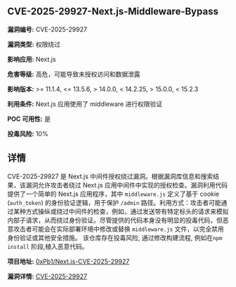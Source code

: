 ## CVE-2025-29927-Next.js-Middleware-Bypass

**漏洞编号:** CVE-2025-29927

**漏洞类型:** 权限绕过

**影响应用:** Next.js

**危害等级:** 高危，可能导致未授权访问和数据泄露

**影响版本:** >= 11.1.4, <= 13.5.6, > 14.0.0, < 14.2.25, > 15.0.0, < 15.2.3

**利用条件:** Next.js 应用使用了 middleware 进行权限验证

**POC 可用性:** 是

**投毒风险:** 10%

## 详情

CVE-2025-29927 是 Next.js 中间件授权绕过漏洞。根据漏洞库信息和搜索结果，该漏洞允许攻击者绕过 Next.js 应用中间件中实现的授权检查。漏洞利用代码提供了一个简单的 Next.js 应用程序，其中 `middleware.js` 定义了基于 cookie (`auth_token`) 的身份验证逻辑，用于保护 `/admin` 路径。利用方式：攻击者可能通过某种方式操纵或绕过中间件的检查，例如，通过发送带有特定标头的请求来模拟内部子请求，从而绕过身份验证。尽管提供的代码本身没有明显的投毒代码，但恶意攻击者可能会在实际部署环境中修改或替换 `middleware.js` 文件，以完全禁用身份验证或其他安全措施。 该仓库存在投毒风险, 通过修改构建流程, 例如在`npm install` 阶段,植入恶意代码。

**项目地址:** [0xPb1/Next.js-CVE-2025-29927](https://github.com/0xPb1/Next.js-CVE-2025-29927)

**漏洞详情:** [CVE-2025-29927](https://nvd.nist.gov/vuln/detail/CVE-2025-29927)